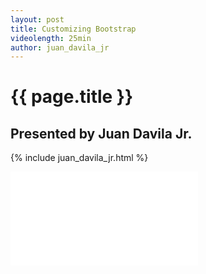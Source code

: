 ```yaml
---
layout: post
title: Customizing Bootstrap
videolength: 25min
author: juan_davila_jr
---
```


# {{ page.title }}

## Presented by Juan Davila Jr.

{% include juan_davila_jr.html %}

<div class="fluid-width-video-wrapper"><iframe src="//www.youtube.com/embed/46kbvyLn-N8" frameborder="0" allowfullscreen></iframe></div>
